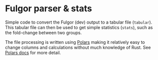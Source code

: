 # Fulgor parser & stats

Simple code to convert the Fulgor (dev) output to a tabular file (`tabular`). This tabular file can then be used to get simple statistics (`stats`), such as the fold-change between two groups. 

The file processing is written using [Polars](https://docs.rs/polars/latest/polars/) making it relatively easy to change columns and calculations without much knowledge of Rust. See [Polars docs](https://docs.pola.rs/user-guide/getting-started/) for more detail. 